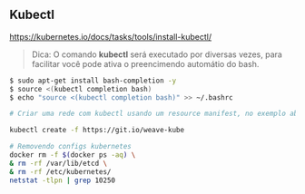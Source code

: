 ## Kubectl
https://kubernetes.io/docs/tasks/tools/install-kubectl/

> Dica: O comando **kubectl** será executado por diversas vezes, para facilitar você pode ativa o preencimendo automátio do bash.  
~~~sh
$ sudo apt-get install bash-completion -y
$ source <(kubectl completion bash)
$ echo "source <(kubectl completion bash)" >> ~/.bashrc
~~~

~~~sh
# Criar uma rede com kubectl usando um resource manifest, no exemplo abaixo vamos usar o Weave network como exemplo. 

kubectl create -f https://git.io/weave-kube
~~~

~~~sh
# Removendo configs kubernetes
docker rm -f $(docker ps -aq) \
& rm -rf /var/lib/etcd \
& rm -rf /etc/kubernetes/
netstat -tlpn | grep 10250
~~~